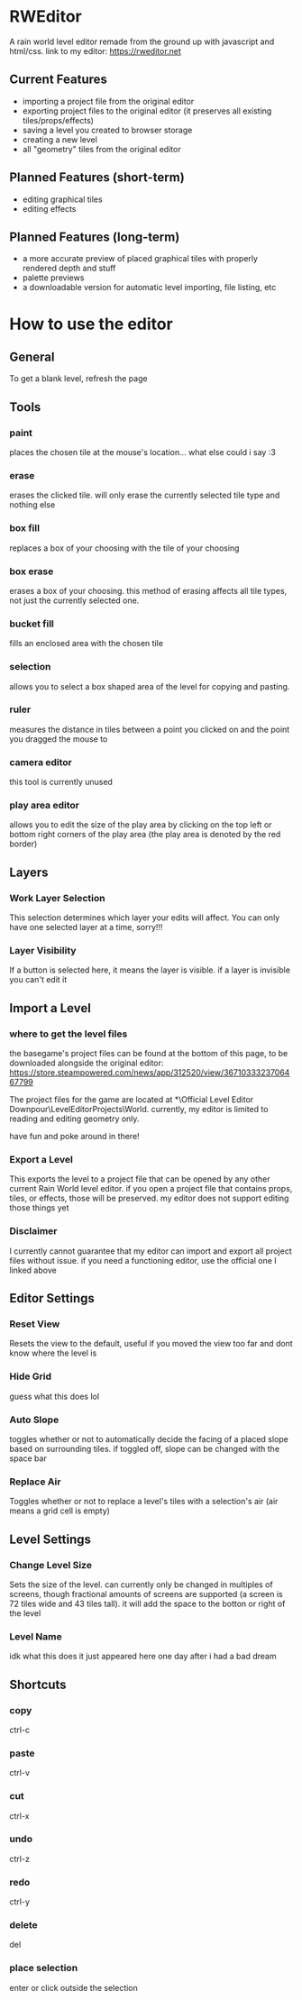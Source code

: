 # RWEditor
A rain world level editor remade from the ground up with javascript and html/css. link to my editor: https://rweditor.net

## Current Features
* importing a project file from the original editor
* exporting project files to the original editor (it preserves all existing tiles/props/effects)
* saving a level you created to browser storage
* creating a new level
* all "geometry" tiles from the original editor

## Planned Features (short-term)
* editing graphical tiles
* editing effects

## Planned Features (long-term)
* a more accurate preview of placed graphical tiles with properly rendered depth and stuff
* palette previews
* a downloadable version for automatic level importing, file listing, etc

# How to use the editor
## General
To get a blank level, refresh the page

## Tools
### paint
places the chosen tile at the mouse's location... what else could i say :3
### erase
erases the clicked tile. will only erase the currently selected tile type and nothing else
### box fill
replaces a box of your choosing with the tile of your choosing
### box erase
erases a box of your choosing. this method of erasing affects all tile types, not just the currently selected one.
### bucket fill
fills an enclosed area with the chosen tile
### selection
allows you to select a box shaped area of the level for copying and pasting.
### ruler
measures the distance in tiles between a point you clicked on and the point you dragged the mouse to
### camera editor
this tool is currently unused
### play area editor
allows you to edit the size of the play area by clicking on the top left or bottom right corners of the play area (the play area is denoted by the red border)

## Layers
### Work Layer Selection
This selection determines which layer your edits will affect. You can only have one selected layer at a time, sorry!!!
### Layer Visibility
If a button is selected here, it means the layer is visible. if a layer is invisible you can't edit it

## Import a Level
### where to get the level files
the basegame's project files can be found at the bottom of this page, to be downloaded alongside the original editor: https://store.steampowered.com/news/app/312520/view/3671033323706467799

The project files for the game are located at *\Official Level Editor Downpour\LevelEditorProjects\World. currently,  my editor is limited to reading and editing geometry only.

have fun and poke around in there!
### Export a Level
This exports the level to a project file that can be opened by any other current Rain World level editor. if you open a project file that contains props, tiles, or effects, those will be preserved. my editor does not support editing those things yet
### Disclaimer
I currently cannot guarantee that my editor can import and export all project files without issue. if you need a functioning editor, use the official one I linked above

## Editor Settings
### Reset View
Resets the view to the default, useful if you moved the view too far and dont know where the level is
### Hide Grid
guess what this does lol
### Auto Slope
toggles whether or not to automatically decide the facing of a placed slope based on surrounding tiles. if toggled off, slope can be changed with the space bar
### Replace Air
Toggles whether or not to replace a level's tiles with a selection's air (air means a grid cell is empty)

## Level Settings
### Change Level Size
Sets the size of the level. can currently only be changed in multiples of screens, though fractional amounts of screens are supported (a screen is 72 tiles wide and 43 tiles tall). it will add the space to the botton or right of the level
### Level Name
idk what this does it just appeared here one day after i had a bad dream

## Shortcuts
### copy
ctrl-c
### paste
ctrl-v
### cut
ctrl-x
### undo
ctrl-z
### redo
ctrl-y
### delete
del
### place selection
enter or click outside the selection